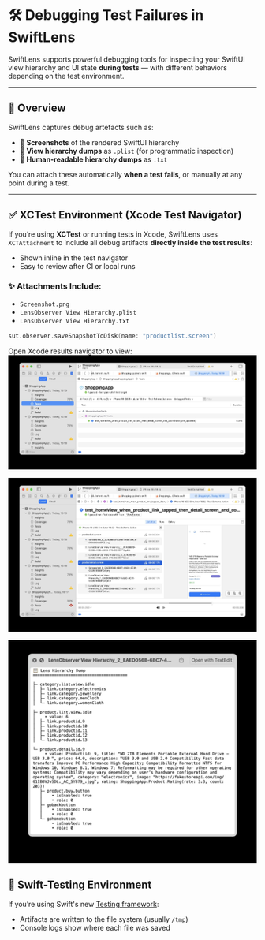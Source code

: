 # 🛠 Debugging Test Failures in SwiftLens

SwiftLens supports powerful debugging tools for inspecting your SwiftUI view hierarchy and UI state **during tests** — with different behaviors depending on the test environment.

---

## 🚦 Overview

SwiftLens captures debug artefacts such as:

- 📸 **Screenshots** of the rendered SwiftUI hierarchy
- 🧩 **View hierarchy dumps** as `.plist` (for programmatic inspection)
- 📝 **Human-readable hierarchy dumps** as `.txt`

You can attach these automatically **when a test fails**, or manually at any point during a test.

---

## ✅ XCTest Environment (Xcode Test Navigator)

If you’re using **XCTest** or running tests in Xcode, SwiftLens uses `XCTAttachment` to include all debug artifacts **directly inside the test results**:

- Shown inline in the test navigator
- Easy to review after CI or local runs

### ✨ Attachments Include:

- `Screenshot.png`
- `LensObserver View Hierarchy.plist`
- `LensObserver View Hierarchy.txt`

```swift
sut.observer.saveSnapshotToDisk(name: "productlist.screen")
```

Open Xcode results navigator to view:
![Xcode Results](./Images/xcode-result.jpg)

![Xcode Results Browser](./Images/xcode-result-browser.jpg)

![Debug View Hierarchy](./Images/xcode-result-view-hierarchy.jpg)


## 🧪 Swift-Testing Environment

If you’re using Swift's new [Testing framework](https://github.com/apple/swift-testing):

- Artifacts are written to the file system (usually `/tmp`)
- Console logs show where each file was saved




